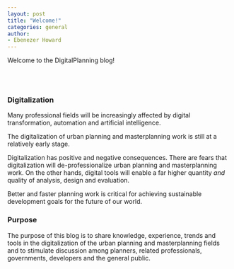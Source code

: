 ```yaml
---
layout: post
title: "Welcome!"
categories: general
author:
- Ebenezer Howard
---
```


Welcome to the DigitalPlanning blog!

<br><br>

### Digitalization

Many professional fields will be increasingly affected by digital transformation, automation and artificial intelligence. 

The digitalization of urban planning and masterplanning work is still at a relatively early stage. 

Digitalization has positive and negative consequences. There are fears that digitalization will de-professionalize urban planning and masterplanning work. On the other hands, digital tools will enable a far higher quantity *and* quality of analysis, design and evaluation.

Better and faster planning work is critical for achieving sustainable development goals for the future of our world.


### Purpose

The purpose of this blog is to share knowledge, experience, trends and tools in the digitalization of the urban planning and masterplanning fields and to stimulate discussion among planners, related professionals, governments, developers and the general public.



